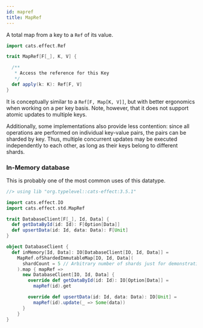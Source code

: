 ```yaml
---
id: mapref
title: MapRef
---
```


A total map from a key to a `Ref` of its value.

```scala mdoc:silent
import cats.effect.Ref

trait MapRef[F[_], K, V] {

  /**
   * Access the reference for this Key
   */
  def apply(k: K): Ref[F, V]
}
```

It is conceptually similar to a `Ref[F, Map[K, V]]`,
but with better ergonomics when working on a per key basis.
Note, however, that it does not support atomic updates to multiple keys.

Additionally, some implementations also provide less contention:
since all operations are performed on individual key-value pairs,
the pairs can be sharded by key.
Thus, multiple concurrent updates may be executed independently to each other,
as long as their keys belong to different shards.

### In-Memory database

This is probably one of the most common uses of this datatype.

```scala mdoc:reset:silent
//> using lib "org.typelevel::cats-effect:3.5.1"

import cats.effect.IO
import cats.effect.std.MapRef

trait DatabaseClient[F[_], Id, Data] {
  def getDataById(id: Id): F[Option[Data]]
  def upsertData(id: Id, data: Data): F[Unit]
}

object DatabaseClient {
  def inMemory[Id, Data]: IO[DatabaseClient[IO, Id, Data]] =
    MapRef.ofShardedImmutableMap[IO, Id, Data](
      shardCount = 5 // Arbitrary number of shards just for demonstration.
    ).map { mapRef =>
      new DatabaseClient[IO, Id, Data] {
        override def getDataById(id: Id): IO[Option[Data]] =
          mapRef(id).get

        override def upsertData(id: Id, data: Data): IO[Unit] =
          mapRef(id).update(_ => Some(data))
      }
    }
}
```
